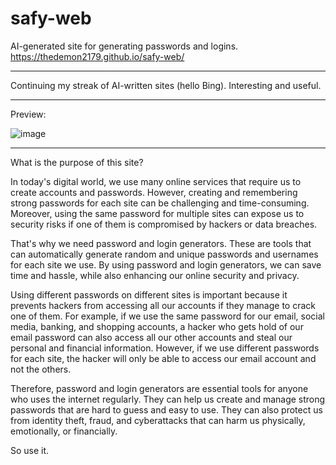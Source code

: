 # safy-web
AI-generated site for generating passwords and logins.
https://thedemon2179.github.io/safy-web/

---

Continuing my streak of AI-written sites (hello Bing). Interesting and useful.

---

Preview:

![image](https://user-images.githubusercontent.com/55982815/230637906-47ee69f5-ae2e-4e42-ae0a-5fb3654a44b7.png)

---
What is the purpose of this site?


In today's digital world, we use many online services that require us to create accounts and passwords. However, creating and remembering strong passwords for each site can be challenging and time-consuming. Moreover, using the same password for multiple sites can expose us to security risks if one of them is compromised by hackers or data breaches.

That's why we need password and login generators. These are tools that can automatically generate random and unique passwords and usernames for each site we use. By using password and login generators, we can save time and hassle, while also enhancing our online security and privacy.

Using different passwords on different sites is important because it prevents hackers from accessing all our accounts if they manage to crack one of them. For example, if we use the same password for our email, social media, banking, and shopping accounts, a hacker who gets hold of our email password can also access all our other accounts and steal our personal and financial information. However, if we use different passwords for each site, the hacker will only be able to access our email account and not the others.

Therefore, password and login generators are essential tools for anyone who uses the internet regularly. They can help us create and manage strong passwords that are hard to guess and easy to use. They can also protect us from identity theft, fraud, and cyberattacks that can harm us physically, emotionally, or financially.

So use it.
